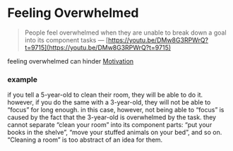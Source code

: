 # Feeling Overwhelmed

> People feel overwhelmed when they are unable to break down a goal into its component tasks — [https://youtu.be/DMw8G3RPWrQ?t=9715](https://youtu.be/DMw8G3RPWrQ?t=9715)
> 

feeling overwhelmed can hinder [Motivation](Motivation%208cf894c89dc4401e9a31025d85af5a8d.md)

### example

if you tell a 5-year-old to clean their room, they will be able to do it. however, if you do the same with a 3-year-old, they will not be able to “focus” for long enough. in this case, however, not being able to “focus” is caused by the fact that the 3-year-old is overwhelmed by the task. they cannot separate “clean your room” into its component parts: “put your books in the shelve”, “move your stuffed animals on your bed”, and so on. “Cleaning a room” is too abstract of an idea for them.